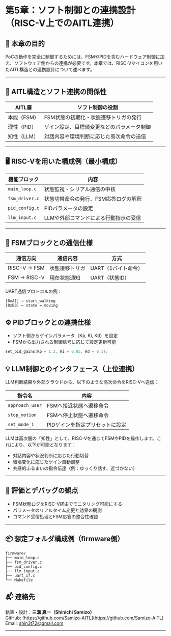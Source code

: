 # 第5章：ソフト制御との連携設計（RISC-V上でのAITL連携）

## 🎯 本章の目的

PoCの動作を完全に制御するためには、FSMやPIDを含むハードウェア制御に加え、ソフトウェア側からの連携が必要です。本章では、RISC-Vマイコンを用いたAITL構造との連携設計について述べます。

---

## 🧠 AITL構造とソフト連携の関係性

| AITL層     | ソフト制御の役割                          |
|------------|--------------------------------------------|
| 本能（FSM） | FSM状態の初期化・状態遷移トリガの発行       |
| 理性（PID） | ゲイン設定、目標値変更などのパラメータ制御   |
| 知性（LLM） | 対話内容や環境判断に応じた高次命令の送信     |

---

## 🖥️ RISC-Vを用いた構成例（最小構成）

| 機能ブロック     | 内容                                   |
|------------------|----------------------------------------|
| `main_loop.c`     | 状態監視・シリアル通信の中核             |
| `fsm_driver.c`    | 状態切替命令の発行、FSM応答ログの解釈     |
| `pid_config.c`    | PIDパラメータの設定                     |
| `llm_input.c`     | LLMや外部コマンドによる行動指示の受信     |

---

## 🔗 FSMブロックとの通信仕様

| 通信方向  | 通信内容             | 方式             |
|-----------|----------------------|------------------|
| RISC-V → FSM | 状態遷移トリガ         | UART（1バイト命令） |
| FSM → RISC-V | 現在状態通知           | UART（状態ID）      |

UART通信プロトコルの例：

```text
[0xA1] → start_walking
[0xB3] ← state = moving
```

## ⚙️ PIDブロックとの連携仕様

- ソフト側からゲインパラメータ（Kp, Ki, Kd）を設定  
- FSMから出力される制御信号に応じて設定更新可能  

```c
set_pid_gains(Kp = 1.2, Ki = 0.05, Kd = 0.1);
```

## 💡 LLM制御とのインタフェース（上位連携）

LLM判断結果や外部クラウドから、以下のような高次命令をRISC-Vへ送信：

| 指令名         | 内容                             |
|----------------|----------------------------------|
| `approach_user` | FSMへ接近状態へ遷移命令             |
| `stop_motion`   | FSMへ停止状態へ遷移命令             |
| `set_mode_1`    | PIDゲインを指定プリセットに設定       |

LLMは高次層の「知性」として、RISC-Vを通じてFSMやPIDを操作します。これにより、以下が可能となります：

- 対話内容や状況判断に応じた行動切替
- 環境変化に応じたゲイン自動調整
- 共感的ふるまいの指令伝達（例：ゆっくり話す、近づかない）

---

## 🧪 評価とデバッグの観点

- FSM状態ログをRISC-V経由でモニタリング可能にする  
- パラメータのリアルタイム変更と効果の観測  
- コマンド受信処理とFSM応答の整合性確認

---

## 📦 想定フォルダ構成例（firmware側）

```text
firmware/
├── main_loop.c
├── fsm_driver.c
├── pid_config.c
├── llm_input.c
├── uart_if.c
└── Makefile
```

## 📬 連絡先

執筆・設計：**三溝 真一（Shinichi Samizo）**  
GitHub: [https://github.com/Samizo-AITL](https://github.com/Samizo-AITL)  
Email: shin3t72@gmail.com

---

